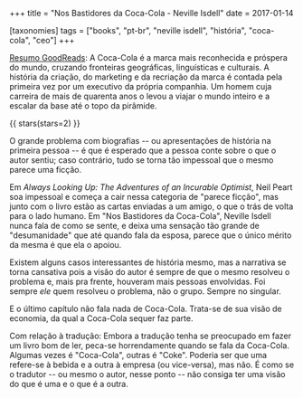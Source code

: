 +++
title = "Nos Bastidores da Coca-Cola - Neville Isdell"
date = 2017-01-14

[taxonomies]
tags = ["books", "pt-br", "neville isdell", "história", "coca-cola", "ceo"]
+++

[Resumo GoodReads](https://www.goodreads.com/book/show/26831728-nos-bastidores-da-coca-cola):
A Coca-Cola é a marca mais reconhecida e próspera do mundo, cruzando
fronteiras geográficas, linguísticas e culturais. A história da criação, do
marketing e da recriação da marca é contada pela primeira vez por um executivo
da própria companhia. Um homem cuja carreira de mais de quarenta anos o levou
a viajar o mundo inteiro e a escalar da base até o topo da pirâmide.

<!-- more -->

{{ stars(stars=2) }}

O grande problema com biografias -- ou apresentações de história na primeira
pessoa -- é que é esperado que a pessoa conte sobre o que o autor sentiu; caso
contrário, tudo se torna tão impessoal que o mesmo parece uma ficção.

Em _Always Looking Up: The Adventures of an Incurable Optimist_, Neil Peart
soa impessoal e começa a cair nessa categoria de "parece ficção", mas junto
com o livro estão as cartas enviadas a um amigo, o que o trás de volta para o
lado humano. Em "Nos Bastidores da Coca-Cola", Neville Isdell nunca fala de
como se sente, e deixa uma sensação tão grande de "desumanidade" que até
quando fala da esposa, parece que o único mérito da mesma é que ela o apoiou.

Existem alguns casos interessantes de história mesmo, mas a narrativa se torna
cansativa pois a visão do autor é sempre de que o mesmo resolveu o problema e,
mais pra frente, houveram mais pessoas envolvidas. Foi sempre *ele* quem
resolveu o problema, não o grupo. Sempre no singular.

E o último capítulo não fala nada de Coca-Cola. Trata-se de sua visão de
economia, da qual a Coca-Cola sequer faz parte.

Com relação à tradução: Embora a tradução tenha se preocupado em fazer um
livro bom de ler, peca-se horrendamente quando se fala da Coca-Cola. Algumas
vezes é "Coca-Cola", outras é "Coke". Poderia ser que uma refere-se à bebida e
a outra à empresa (ou vice-versa), mas não. É como se o tradutor -- ou mesmo o
autor, nesse ponto -- não consiga ter uma visão do que é uma e o que é a
outra.
